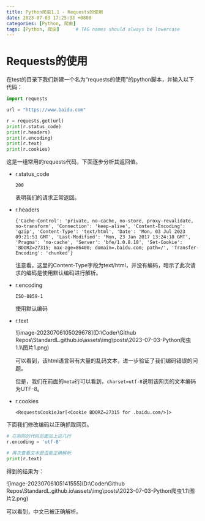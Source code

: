 ```yaml
---
title: Python爬虫1.1 - Requests的使用
date: 2023-07-03 17:25:33 +0800
categories: [Python, 爬虫]
tags: [Python, 爬虫]      # TAG names should always be lowercase
---
```


# Requests的使用

在test的目录下我们新建一个名为“requests的使用”的python脚本，并输入以下代码：

```python
import requests

url = "https://www.baidu.com"

r = requests.get(url)
print(r.status_code)
print(r.headers)
print(r.encoding)
print(r.text)
print(r.cookies)
```

这是一组常用的requests代码，下面逐步分析其返回值。

- r.status_code

  ```
  200
  ```

  表明我们的请求正常返回。

- r.headers

  ```
  {'Cache-Control': 'private, no-cache, no-store, proxy-revalidate, no-transform', 'Connection': 'keep-alive', 'Content-Encoding': 'gzip', 'Content-Type': 'text/html', 'Date': 'Mon, 03 Jul 2023 09:21:51 GMT', 'Last-Modified': 'Mon, 23 Jan 2017 13:24:18 GMT', 'Pragma': 'no-cache', 'Server': 'bfe/1.0.8.18', 'Set-Cookie': 'BDORZ=27315; max-age=86400; domain=.baidu.com; path=/', 'Transfer-Encoding': 'chunked'}
  ```

  注意看，这里的Content-Type字段为text/html，并没有编码，暗示了此次请求的编码是使用默认编码进行解析。

- r.encoding

  ```
  ISO-8859-1
  ```

  使用默认编码

- r.text

  ![image-20230706105029678](D:\Coder\Github Repos\StandardL.github.io\assets\img\posts\2023-07-03-Python爬虫1.1\图片1.png)

  可以看到，该html语言带有大量的乱码文本，进一步验证了我们编码错误的问题。

  但是，我们在前面的`meta`行可以看到，`charset=utf-8`说明该网页的文本编码为UTF-8。

- r.cookies

  ```
  <RequestsCookieJar[<Cookie BDORZ=27315 for .baidu.com/>]>
  ```



下面我们修改编码以正确抓取网页。

```python
# 在刚刚的代码后面加上这几行
r.encoding = 'utf-8'

# 再次查看文本是否能正确解析
print(r.text)
```

得到的结果为：

![image-20230706105141555](D:\Coder\Github Repos\StandardL.github.io\assets\img\posts\2023-07-03-Python爬虫1.1\图片2.png)

可以看到，中文已被正确解析。